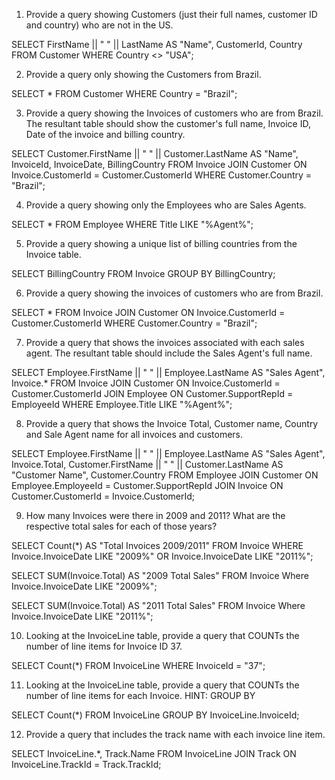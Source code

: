 1) Provide a query showing Customers (just their full names, customer ID and country) who are not in the US.

SELECT FirstName || " " || LastName AS "Name", CustomerId, Country FROM Customer
WHERE Country <> "USA";

2) Provide a query only showing the Customers from Brazil.

SELECT * FROM Customer
WHERE Country = "Brazil";

3) Provide a query showing the Invoices of customers who are from Brazil. The resultant table should show the customer's full name, Invoice ID, Date of the invoice and billing country.

SELECT Customer.FirstName || " " || Customer.LastName AS "Name", InvoiceId, InvoiceDate, BillingCountry FROM Invoice
JOIN Customer ON Invoice.CustomerId = Customer.CustomerId
WHERE Customer.Country = "Brazil";

4) Provide a query showing only the Employees who are Sales Agents.

SELECT * FROM Employee
WHERE Title LIKE "%Agent%";

5) Provide a query showing a unique list of billing countries from the Invoice table.

SELECT BillingCountry FROM Invoice
GROUP BY BillingCountry;

6) Provide a query showing the invoices of customers who are from Brazil.

SELECT * FROM Invoice
JOIN Customer ON Invoice.CustomerId = Customer.CustomerId
WHERE Customer.Country = "Brazil";

7) Provide a query that shows the invoices associated with each sales agent. The resultant table should include the Sales Agent's full name.

SELECT Employee.FirstName || " " || Employee.LastName AS "Sales Agent", Invoice.* FROM Invoice
JOIN Customer ON Invoice.CustomerId = Customer.CustomerId
JOIN Employee ON Customer.SupportRepId = EmployeeId
WHERE Employee.Title LIKE "%Agent%";

8) Provide a query that shows the Invoice Total, Customer name, Country and Sale Agent name for all invoices and customers.

SELECT Employee.FirstName || " " || Employee.LastName AS "Sales Agent", Invoice.Total, Customer.FirstName || " " || Customer.LastName AS "Customer Name", Customer.Country FROM Employee
JOIN Customer ON Employee.EmployeeId = Customer.SupportRepId
JOIN Invoice ON Customer.CustomerId = Invoice.CustomerId;

9) How many Invoices were there in 2009 and 2011? What are the respective total sales for each of those years?

SELECT Count(*) AS "Total Invoices 2009/2011" FROM Invoice
WHERE Invoice.InvoiceDate LIKE "2009%" OR Invoice.InvoiceDate LIKE "2011%";

SELECT SUM(Invoice.Total) AS "2009 Total Sales" FROM Invoice
Where Invoice.InvoiceDate LIKE "2009%";

SELECT SUM(Invoice.Total) AS "2011 Total Sales" FROM Invoice
Where Invoice.InvoiceDate LIKE "2011%";

10) Looking at the InvoiceLine table, provide a query that COUNTs the number of line items for Invoice ID 37.

SELECT Count(*) FROM InvoiceLine
WHERE InvoiceId = "37";

11) Looking at the InvoiceLine table, provide a query that COUNTs the number of line items for each Invoice. HINT: GROUP BY

SELECT Count(*) FROM InvoiceLine
GROUP BY InvoiceLine.InvoiceId;

12) Provide a query that includes the track name with each invoice line item.

SELECT InvoiceLine.*, Track.Name FROM InvoiceLine
JOIN Track ON InvoiceLine.TrackId = Track.TrackId;







